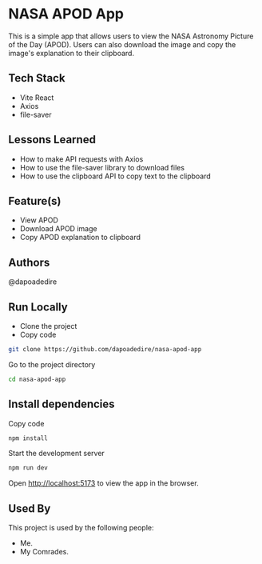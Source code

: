 # NASA APOD App

This is a simple app that allows users to view the NASA Astronomy Picture of the Day (APOD). Users can also download the image and copy the image's explanation to their clipboard.

## Tech Stack

- Vite React
- Axios
- file-saver

## Lessons Learned

- How to make API requests with Axios
- How to use the file-saver library to download files
- How to use the clipboard API to copy text to the clipboard

## Feature(s)

- View APOD
- Download APOD image
- Copy APOD explanation to clipboard

## Authors

@dapoadedire

## Run Locally

- Clone the project
- Copy code

```bash
git clone https://github.com/dapoadedire/nasa-apod-app
```

Go to the project directory

```bash
cd nasa-apod-app
```

## Install dependencies

Copy code

```javascript
npm install
```

Start the development server

```javascript
npm run dev
```

Open <http://localhost:5173> to view the app in the browser.

## Used By

This project is used by the following people:

- Me.
- My Comrades.
